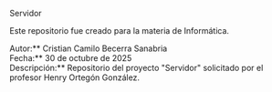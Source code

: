 Servidor

Este repositorio fue creado para la materia de Informática.

Autor:** Cristian Camilo Becerra Sanabria  
Fecha:** 30 de octubre de 2025  
Descripción:** Repositorio del proyecto "Servidor" solicitado por el profesor Henry Ortegón González.
